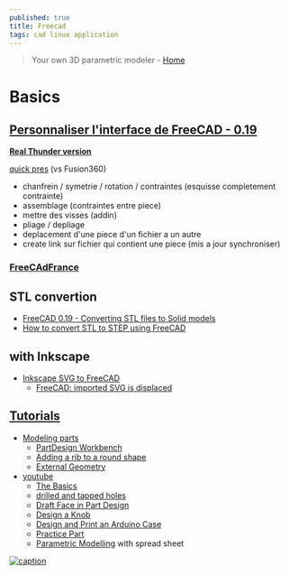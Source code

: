 ```yaml
---
published: true
title: Freecad
tags: cad linux application
---
```

> Your own 3D parametric modeler - [Home](https://www.freecadweb.org/)

# Basics
## [Personnaliser l'interface de FreeCAD - 0.19 ](https://www.youtube.com/watch?v=BXCA3jidTrM)

[**Real Thunder version**](https://github.com/realthunder/FreeCAD_assembly3/)

[quick pres](https://www.youtube.com/watch?v=cu9mK7seHT4) (vs Fusion360)
- chanfrein / symetrie / rotation / contraintes (esquisse completement contrainte)
- assemblage (contraintes entre piece)
- mettre des visses (addin)
- pliage / depliage
- deplacement d'une piece d'un fichier a un autre
- create link sur fichier qui contient une piece (mis a jour synchroniser)
    
### [FreeCAdFrance](https://www.youtube.com/playlist?list=PLsXcagmgXVDePhm31JX_QZLTNaoiZtZcF)

## STL convertion

- [FreeCAD 0.19 - Converting STL files to Solid models](https://www.youtube.com/watch?v=GYc3BtkUtfI)
- [How to convert STL to STEP using FreeCAD](https://grabcad.com/tutorials/how-to-convert-stl-to-step-using-freecad)


## with Inkscape
- [Inkscape SVG to FreeCAD](https://www.youtube.com/watch?v=6LedIN5S2so&list=LL&index=28)
	- [FreeCAD: imported SVG is displaced](https://stackoverflow.com/questions/59882289/freecad-imported-svg-is-displaced)

## [Tutorials](https://wiki.freecadweb.org/Tutorials)
- [Modeling parts](https://wiki.freecadweb.org/Tutorials#Modeling_parts)
	- [PartDesign Workbench](https://wiki.freecadweb.org/PartDesign_Workbench)
    - [Adding a rib to a round shape](https://forum.freecadweb.org/viewtopic.php?t=8979)
    - [External Geometry](https://wiki.freecadweb.org/Sketcher_External)
- [youtube](https://www.youtube.com/results?search_query=freecad)
	- [The Basics](https://www.youtube.com/watch?v=TLf2KVrtGew)
	- [drilled and tapped holes](https://www.youtube.com/watch?v=quUBQ5-vISM)
    - [Draft Face in Part Design](https://www.youtube.com/watch?v=K0hpkR3c9p4)
    - [Design a Knob](https://www.youtube.com/watch?v=rgstQi9jpGc)
    - [Design and Print an Arduino Case](https://www.youtube.com/watch?v=KmlSSgSOdtk)
    - [Practice Part](https://www.youtube.com/watch?v=geSQlBczsWY)
    - [Parametric Modelling](https://www.youtube.com/watch?v=fXoRAYv1wHQ) with spread sheet

[![caption](https://img.youtube.com/vi/85HlYXnaxbw/0.jpg)](https://www.youtube.com/watch?v=85HlYXnaxbw)

